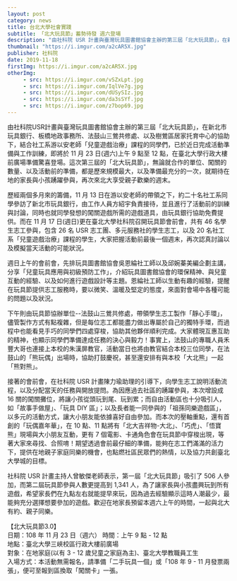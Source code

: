 ```yaml
---
layout: post
category: news
title: 台北大學社會實踐
subtitle: 「北大玩具節」蓄勢待發 週六登場
description: "由社科院 USR 計畫與臺灣玩具圖書館協會主辦的第三屆「北大玩具節」，在新北市玩具銀行、板橋地政事務所、法鼓山三鶯共修處、以及樹鶯區居家托育中心的協助下，結合社工系游以安老師「兒童遊戲治療」課程的同學們，已於近日完成活動準備與工作訓練，即將於 11 月 23 日(週六)上午 9 點至 12 點，在臺北大學行政大樓前廣場準備驚喜登場。這次第三屆的「北大玩具節」，無論就合作的單位、闖關的數量、以及活動前的準備，都是歷來規模最大，以及準備最充分的一次，就期待在地的家長與小孩踴躍參與，再次來北大享受親子歡樂的週末。"
thumbnail: "https://i.imgur.com/a2cAR5X.jpg"
publisher: 社科院
date: 2019-11-18
firstImg: https://i.imgur.com/a2cAR5X.jpg
otherImg:
     - src: https://i.imgur.com/vSZxLpt.jpg
     - src: https://i.imgur.com/IqlVe7g.jpg
     - src: https://i.imgur.com/dUSySIz.jpg
     - src: https://i.imgur.com/da3sSYf.jpg
     - src: https://i.imgur.com/z7bop69.jpg
---
```

由社科院USR計畫與臺灣玩具圖書館協會主辦的第三屆「北大玩具節」，在新北市玩具銀行、板橋地政事務所、法鼓山三鶯共修處、以及樹鶯區居家托育中心的協助下，結合社工系游以安老師「兒童遊戲治療」課程的同學們，已於近日完成活動準備與工作訓練，即將於 11 月 23 日(週六)上午 9 點至 12 點，在臺北大學行政大樓前廣場準備驚喜登場。這次第三屆的「北大玩具節」，無論就合作的單位、闖關的數量、以及活動前的準備，都是歷來規模最大，以及準備最充分的一次，就期待在地的家長與小孩踴躍參與，再次來北大享受親子歡樂的週末。

歷經兩個多月來的籌備，11 月 13 日在游以安老師的帶領之下，約二十名社工系同學參訪了新北市玩具銀行，由工作人員方紹宇負責接待，並且進行了活動前的訓練與討論，同時也就同學發想的闖關遊戲所需的遊戲道具，由玩具銀行協助免費提供。而在 11 月 17 日(週日)更在臺北大學社科院召開玩具節會前會，共有 46 名學生志工參與，包含 26 名 USR 志工團、多元服務社的學生志工，以及 20 名社工系「兒童遊戲治療」課程的學生，大家把握活動前最後一個週末，再次認真討論以及模擬當天活動的可能狀況。

週日上午的會前會，先排玩具圖書館協會吳恩綸社工師以及邱婉蓁美編企劃主講，分享「兒童玩具應用與初級預防工作」，介紹玩具圖書館協會的環保精神、與兒童互動的經驗、以及如何進行遊戲設計等主題。恩綸社工師以生動有趣的經驗，提醒在玩具節提供志工服務時，要以微笑、溫暖及堅定的態度，來面對會場中各種可能的問題以及狀況。

下午則由玩具節協辦單位--法鼓山三鶯共修處，帶領學生志工製作「靜心手環」，儘管製作方式有點複雜，但是每位志工都能盡力做出專屬於自己的獨特手環，而過程中也能看見手巧的同學們四處穿梭，協助其他夥伴順利完成。大家體現互惠互助的精神，也顯示同學們準備達成任務的決心與毅力！事實上，法鼓山的專職人員禾豐大哥也連接上本校的朱漢屏教官，活動當日也將由教官結合本校三位同學，在法鼓山的「熊玩偶」出場時，協助打鼓慶祝，甚至還安排有與本校「大北熊」一起「熊對熊」。

接著的會前會，在社科院 USR 計畫陳力瑜助理的引導下，向學生志工說明活動流程，以及分配當天的任務與開放提問。為因應過去社區的踴躍參與，本次增設成 16 關的闖關攤位，將讓小孩從頭玩到尾、玩到累；而自由活動區也十分吸引人，如「故事手做屋」、「玩具 DIY 區」；以及長者能一同參與的「祖孫同樂遊戲區」，以多元的活動方式，讓大小朋友能依據喜好自由參加。而本次的壓軸重點，還有首創的「玩偶嘉年華」，在 10 點、11 點將有「北大吉祥物-大北」、「巧虎」、「悟寶熊」現場與大小朋友互動，更有 7 個電影、卡通角色會在玩具節中穿梭出現，等著大家來尋找、合照唷！期望透過會前最仔細的準備，能夠在志工們滿滿的活力下，提供在地親子家庭同樂的機會，也點燃社區民眾們的熱情，以及協力共創臺北大學城的目標。

社科院 USR 計畫主持人曾敏傑老師表示，第一屆「北大玩具節」吸引了 506 人參加，而第二屆玩具節參與人數更提高到 1,341 人，為了讓家長與小孩盡興玩到所有遊戲，希望家長們在九點左右就能提早來玩，因為過去經驗顯示這時人潮最少，最能夠充分選擇想要參加的遊戲。歡迎在地家長預留本週六上午的時間，一起與北大有約、親子同樂。


【北大玩具節3.0】<br/>
日期：108 年 11 月 23 日（週六）
時間：上午 9 點 - 12 點<br/>
地點：臺北大學三峽校區行政大樓前廣場<br/>
對象：在地家庭(以有 3 - 12 歲兒童之家庭為主)、臺北大學教職員工生<br/>
入場方式：本活動無需報名，請準備「二手玩具一個」或「108 年 9 - 11 月發票兩張」，便可至報到區換取「闖關卡」一張。

